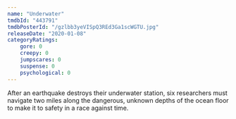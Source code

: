 ```yaml
---
name: "Underwater"
tmdbId: "443791"
tmdbPosterId: "/gzlbb3yeVISpQ3REd3Ga1scWGTU.jpg"
releaseDate: "2020-01-08"
categoryRatings:
    gore: 0
    creepy: 0
    jumpscares: 0
    suspense: 0
    psychological: 0
---
```

After an earthquake destroys their underwater station, six researchers must navigate two miles along the dangerous, unknown depths of the ocean floor to make it to safety in a race against time.
